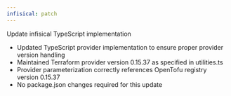 ```yaml
---
infisical: patch
---
```


Update infisical TypeScript implementation

- Updated TypeScript provider implementation to ensure proper provider version handling
- Maintained Terraform provider version 0.15.37 as specified in utilities.ts
- Provider parameterization correctly references OpenTofu registry version 0.15.37
- No package.json changes required for this update
